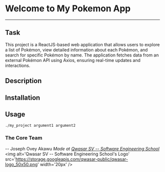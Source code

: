 # Welcome to My Pokemon App
***

## Task
This project is a ReactJS-based web application that allows users to explore a list of Pokémon, view detailed information about each Pokémon, and search for specific Pokémon by name. 
The application fetches data from an external Pokémon API using Axios, ensuring real-time updates and interactions.

## Description


## Installation


## Usage

```
./my_project argument1 argument2
```

### The Core Team

-- Joseph Ovey Akawu
<span><i>Made at <a href='https://qwasar.io'>Qwasar SV -- Software Engineering School</a></i></span>
<span><img alt='Qwasar SV -- Software Engineering School's Logo' src='https://storage.googleapis.com/qwasar-public/qwasar-logo_50x50.png' width='20px' /></span>
